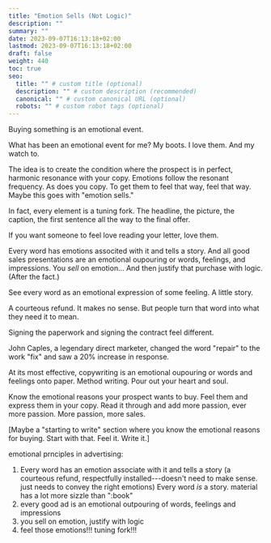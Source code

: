 ```yaml
---
title: "Emotion Sells (Not Logic)"
description: ""
summary: ""
date: 2023-09-07T16:13:18+02:00
lastmod: 2023-09-07T16:13:18+02:00
draft: false
weight: 440
toc: true
seo:
  title: "" # custom title (optional)
  description: "" # custom description (recommended)
  canonical: "" # custom canonical URL (optional)
  robots: "" # custom robot tags (optional)
---
```


Buying something is an emotional event.

What has been an emotional event for me? My boots. I love them. And my watch to.

The idea is to create the condition where the prospect is in perfect, harmonic resonance with your copy. Emotions follow the resonant frequency. As does you copy. To get them to feel that way, feel that way. Maybe this goes with "emotion sells."

In fact, every element is a tuning fork. The headline, the picture, the caption, the first sentence all the way to the final offer.

If you want someone to feel love reading your letter, love them.

Every word has emotions associted with it and tells a story. And all good sales presentations are an emotional oupouring or words, feelings, and impressions. You *sell* on emotion... And then justify that purchase with logic. (After the fact.)

See every word as an emotional expression of some feeling. A little story.

A courteous refund. It makes no sense. But people turn that word into what they need it to mean.

Signing the paperwork and signing the contract feel different.

John Caples, a legendary direct marketer, changed the word "repair" to the work "fix" and saw a 20% increase in response.

At its most effective, copywriting is an emotional oupouring or words and feelings onto paper. Method writing. Pour out your heart and soul.

Know the emotional reasons your prospect wants to buy. Feel them and express them in your copy. Read it through and add more passion, ever more passion. More passion, more sales.

[Maybe a "starting to write" section where you know the emotional reasons for buying. Start with that. Feel it. Write it.]

emotional prnciples in advertising:
1. Every word has an emotion associate with it and tells a story (a courteous refund, respectfully installed---doesn't need to make sense. just needs to convey the right emotions) Every word *is* a story. material has a lot more sizzle than ":book"
2. every good ad is an emotional outpouring of words, feelings and impressions
3. you sell on emotion, justify with logic
4. feel those emotions!!! tuning fork!!!


